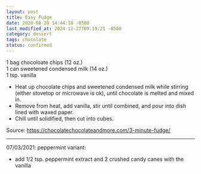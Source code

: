 ```yaml
---
layout: post
title: Easy Fudge
date: 2020-08-20 14:44:18 -0500
last_modified_at: 2024-12-27T09:19:21 -0500
category: dessert
tags: chocolate
status: confirmed
---
```

1 bag chocoloate chips (12 oz.)  
1 can sweetened condensed milk (14 oz.)  
1 tsp. vanilla  

  * Heat up chocolate chips and sweetened condensed milk while stirring (either stovetop or microwave is ok), until chocolate is melted and mixed in.
  * Remove from heat, add vanilla, stir until combined, and pour into dish lined with waxed paper.
  * Chill until solidified, then cut into cubes.

Source: <https://chocolatechocolateandmore.com/3-minute-fudge/>

---

07/03/2021: peppermint variant:
* add 1/2 tsp. peppermint extract and 2 crushed candy canes with the vanilla
